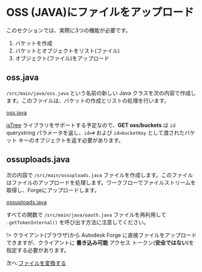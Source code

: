 # OSS (JAVA)にファイルをアップロード

このセクションでは、実際に3つの機能が必要です。

1. バケットを作成
2. バケットとオブジェクトをリスト(ファイル)
3. オブジェクト(ファイル)をアップロード

## oss.java

`/src/main/java/oss.java` という名前の新しい Java クラスを次の内容で作成します。このファイルは、バケットの作成とリストの処理を行います。

[oss.java](_snippets/viewmodels/java/oss.java ':include :type=code java')

[jsTree](https://www.jstree.com/) ライブラリをサポートする予定なので、**GET oss/buckets** は `id` querystring パラメータを返し、`id=#` および `id=bucketKey` として渡されたバケット キーのオブジェクトを返す必要があります。

## ossuploads.java

次の内容で `/src/main/ossuploads.java` ファイルを作成します。このファイルはファイルのアップロードを処理します。ワークフローでファイルストリームを取得し、Forgeにアップロードします。

[ossuploads.java](_snippets/viewmodels/java/ossuploads.java ':include :type=code java')

すべての関数で `/src/main/java/oauth.java` ファイルを再利用して `.getTokenInternal()` を呼び出す方法に注意してください。 

!> クライアント(ブラウザ)から Autodesk Forge に直接ファイルをアップロードできますが、クライアントに **書き込み可能** アクセス トークン(**安全ではない**)を指定する必要があります。

次へ:[ファイルを変換する](/ja_jp/modelderivative/translate/)